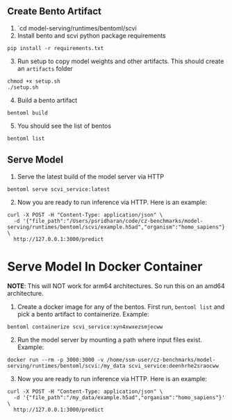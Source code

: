 ## Create Bento Artifact
1. `cd model-serving/runtimes/bentoml/scvi
2. Install bento and scvi python package requirements 
```
pip install -r requirements.txt
```
3. Run setup to copy model weights and other artifacts. This should create an `artifacts` folder
```
chmod +x setup.sh
./setup.sh
```
4. Build a bento artifact
```
bentoml build
```
5. You should see the list of bentos
```
bentoml list
```
## Serve Model
1. Serve the latest build of the model server via HTTP
```
bentoml serve scvi_service:latest
```
2. Now you are ready to run inference via HTTP. Here is an example:

```
curl -X POST -H "Content-Type: application/json" \
  -d '{"file_path":"/Users/psridharan/code/cz-benchmarks/model-serving/runtimes/bentoml/scvi/example.h5ad","organism":"homo_sapiens"}' \
  http://127.0.0.1:3000/predict
```

# Serve Model In Docker Container
**NOTE**: This will NOT work for arm64 architectures. So run this on an amd64 architecture.

1. Create a docker image for any of the bentos. First run, `bentoml list` and pick a bento artifact to containerize. Example:
```
bentoml containerize scvi_service:xyn4xwxezsmjecww
```

2. Run the model server by mounting a path where input files exist. Example:
```
docker run --rm -p 3000:3000 -v /home/ssm-user/cz-benchmarks/model-serving/runtimes/bentoml/scvi:/my_data scvi_service:deenhrhe2sraocww
```

3. Now you are ready to run inference via HTTP. Here is an example:

```
curl -X POST -H "Content-Type: application/json" \
  -d '{"file_path":"/my_data/example.h5ad","organism":"homo_sapiens"}' \
  http://127.0.0.1:3000/predict
``` 

